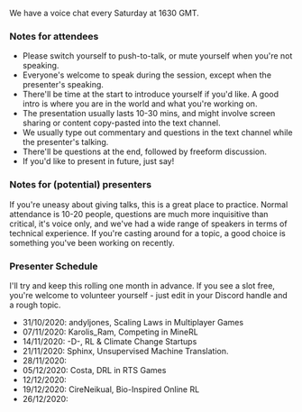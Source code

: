We have a voice chat every Saturday at 1630 GMT. 

### Notes for attendees
 * Please switch yourself to push-to-talk, or mute yourself when you're not speaking.
 * Everyone's welcome to speak during the session, except when the presenter's speaking. 
 * There'll be time at the start to introduce yourself if you'd like. A good intro is where you are in the world and what you're working on. 
 * The presentation usually lasts 10-30 mins, and might involve screen sharing or content copy-pasted into the text channel. 
 * We usually type out commentary and questions in the text channel while the presenter's talking.
 * There'll be questions at the end, followed by freeform discussion.
 * If you'd like to present in future, just say!

### Notes for (potential) presenters
If you're uneasy about giving talks, this is a great place to practice. Normal attendance is 10-20 people, questions are much more inquisitive than critical, it's voice only, and we've had a wide range of speakers in terms of technical experience. If you're casting around for a topic, a good choice is something you've been working on recently.

### Presenter Schedule
I'll try and keep this rolling one month in advance. If you see a slot free, you're welcome to volunteer yourself - just edit in your Discord handle and a rough topic.

* 31/10/2020: andyljones, Scaling Laws in Multiplayer Games 
* 07/11/2020: Karolis_Ram, Competing in MineRL
* 14/11/2020: -D-, RL & Climate Change Startups
* 21/11/2020: Sphinx, Unsupervised Machine Translation.
* 28/11/2020:
* 05/12/2020: Costa, DRL in RTS Games
* 12/12/2020:
* 19/12/2020: CireNeikual, Bio-Inspired Online RL
* 26/12/2020: